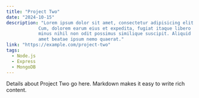 ```yaml
---
title: "Project Two"
date: "2024-10-15"
description: "Lorem ipsum dolor sit amet, consectetur adipisicing elit.
            Cum, dolorem earum eius et expedita, fugiat itaque libero
            minus nihil non odit possimus similique suscipit. Aliquid
            amet beatae ipsum nemo quaerat."
link: "https://example.com/project-two"
tags:
  - Node.js
  - Express
  - MongoDB
---
```


Details about Project Two go here. Markdown makes it easy to write rich content.
